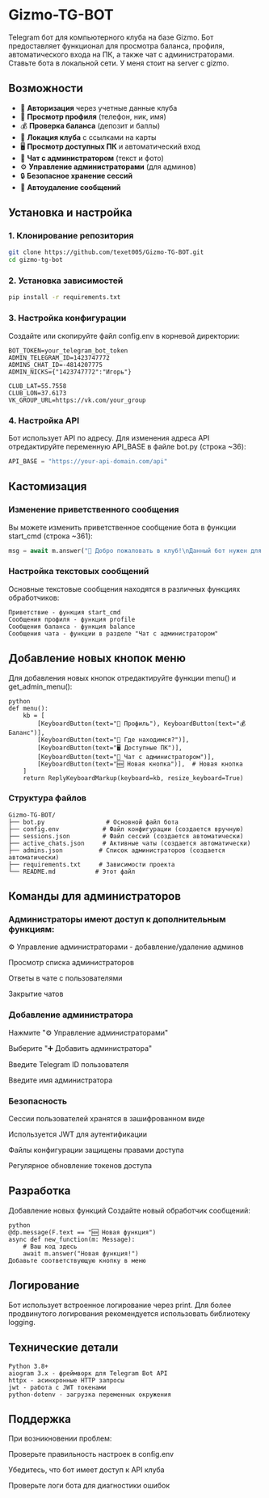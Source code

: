 # Gizmo-TG-BOT

Telegram бот для компьютерного клуба на базе Gizmo. Бот предоставляет функционал для просмотра баланса, профиля, автоматического входа на ПК, а также чат с администраторами. Ставьте бота в локальной сети. У меня стоит на server с gizmo.

## Возможности

- 🔐 **Авторизация** через учетные данные клуба
- 👤 **Просмотр профиля** (телефон, ник, имя)
- 💰 **Проверка баланса** (депозит и баллы)
- 📍 **Локация клуба** с ссылками на карты
- 🖥 **Просмотр доступных ПК** и автоматический вход
- 💬 **Чат с администратором** (текст и фото)
- ⚙️ **Управление администраторами** (для админов)
- 🔒 **Безопасное хранение сессий**
- 💬 **Автоудаление сообщений**

## Установка и настройка

### 1. Клонирование репозитория
```bash
git clone https://github.com/texet005/Gizmo-TG-BOT.git
cd gizmo-tg-bot
```

### 2. Установка зависимостей
```bash
pip install -r requirements.txt
```

### 3. Настройка конфигурации
Создайте или скопируйте файл config.env в корневой директории:

```env
BOT_TOKEN=your_telegram_bot_token
ADMIN_TELEGRAM_ID=1423747772
ADMINS_CHAT_ID=-4814207775
ADMIN_NICKS={"1423747772":"Игорь"}

CLUB_LAT=55.7558
CLUB_LON=37.6173
VK_GROUP_URL=https://vk.com/your_group
```

### 4. Настройка API
Бот использует API по адресу. Для изменения адреса API отредактируйте переменную API_BASE в файле bot.py (строка ~36):

```python
API_BASE = "https://your-api-domain.com/api"
```

## Кастомизация
### Изменение приветственного сообщения
Вы можете изменить приветственное сообщение бота в функции start_cmd (строка ~361):

```python
msg = await m.answer("👋 Добро пожаловать в клуб!\nДанный бот нужен для просмотра баланса, профиля в клубе, а так-же автоматического входа в ПК.\nДля продолжения введите ваш логин:", reply_markup=menu_markup)
```

### Настройка текстовых сообщений
Основные текстовые сообщения находятся в различных функциях обработчиков:

```
Приветствие - функция start_cmd
Сообщения профиля - функция profile
Сообщения баланса - функция balance
Сообщения чата - функции в разделе "Чат с администратором"
```
## Добавление новых кнопок меню
Для добавления новых кнопок отредактируйте функции menu() и get_admin_menu():
```
python
def menu():
    kb = [
        [KeyboardButton(text="👤 Профиль"), KeyboardButton(text="💰 Баланс")],
        [KeyboardButton(text="📍 Где находимся?")],
        [KeyboardButton(text="🖥 Доступные ПК")],
        [KeyboardButton(text="💬 Чат с администратором")],
        [KeyboardButton(text="🆕 Новая кнопка")],  # Новая кнопка
    ]
    return ReplyKeyboardMarkup(keyboard=kb, resize_keyboard=True)
```
### Структура файлов
```text
Gizmo-TG-BOT/
├── bot.py                 # Основной файл бота
├── config.env            # Файл конфигурации (создается вручную)
├── sessions.json         # Файл сессий (создается автоматически)
├── active_chats.json     # Активные чаты (создается автоматически)
├── admins.json          # Список администраторов (создается автоматически)
├── requirements.txt     # Зависимости проекта
└── README.md           # Этот файл
```

## Команды для администраторов
### Администраторы имеют доступ к дополнительным функциям:

⚙️ Управление администраторами - добавление/удаление админов

Просмотр списка администраторов

Ответы в чате с пользователями

Закрытие чатов

### Добавление администратора
Нажмите "⚙️ Управление администраторами"

Выберите "➕ Добавить администратора"

Введите Telegram ID пользователя

Введите имя администратора

### Безопасность
Сессии пользователей хранятся в зашифрованном виде

Используется JWT для аутентификации

Файлы конфигурации защищены правами доступа

Регулярное обновление токенов доступа

## Разработка
Добавление новых функций
Создайте новый обработчик сообщений:
```
python
@dp.message(F.text == "🆕 Новая функция")
async def new_function(m: Message):
    # Ваш код здесь
    await m.answer("Новая функция!")
Добавьте соответствующую кнопку в меню
```

## Логирование
Бот использует встроенное логирование через print. Для более продвинутого логирования рекомендуется использовать библиотеку logging.

## Технические детали
```
Python 3.8+
aiogram 3.x - фреймворк для Telegram Bot API
httpx - асинхронные HTTP запросы
jwt - работа с JWT токенами
python-dotenv - загрузка переменных окружения
```
## Поддержка
При возникновении проблем:

Проверьте правильность настроек в config.env

Убедитесь, что бот имеет доступ к API клуба

Проверьте логи бота для диагностики ошибок
